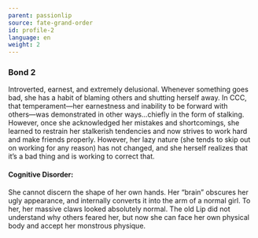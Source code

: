 ```yaml
---
parent: passionlip
source: fate-grand-order
id: profile-2
language: en
weight: 2
---
```


### Bond 2

Introverted, earnest, and extremely delusional.
Whenever something goes bad, she has a habit of blaming others and shutting herself away.
In CCC, that temperament―her earnestness and inability to be forward with others―was demonstrated in other ways…chiefly in the form of stalking. However, once she acknowledged her mistakes and shortcomings, she learned to restrain her stalkerish tendencies and now strives to work hard and make friends properly. However, her lazy nature (she tends to skip out on working for any reason) has not changed, and she herself realizes that it’s a bad thing and is working to correct that.

#### Cognitive Disorder:

She cannot discern the shape of her own hands.
Her “brain” obscures her ugly appearance, and internally converts it into the arm of a normal girl.
To her, her massive claws looked absolutely normal.
The old Lip did not understand why others feared her, but now she can face her own physical body and accept her monstrous physique.
